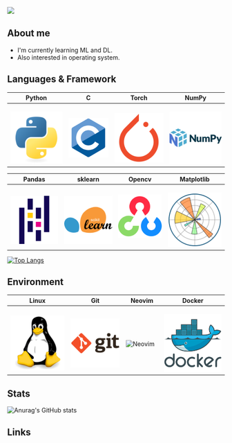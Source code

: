 ![](https://komarev.com/ghpvc/?username=rytst)

## About me
- I'm currently learning ML and DL.
- Also interested in operating system.

## Languages & Framework
| Python |    C   | Torch  | NumPy  |
| ------ | ------- | ------ | ---------- |
| <img width=50/> ![Python](https://github.com/devicons/devicon/blob/master/icons/python/python-original.svg) | <img width=50/> ![C](https://github.com/devicons/devicon/blob/master/icons/c/c-original.svg) | <img width=50/> ![Torch](https://github.com/devicons/devicon/blob/master/icons/pytorch/pytorch-original.svg) | <img width=50/> ![NumPy](https://github.com/devicons/devicon/blob/master/icons/numpy/numpy-original-wordmark.svg) |

| Pandas | sklearn | Opencv | Matplotlib |
| ------ | ------ | ------ | ------ |
<img width=50/> ![Pandas](https://github.com/devicons/devicon/blob/master/icons/pandas/pandas-original.svg) | <img width=50/> ![sklearn](https://github.com/devicons/devicon/blob/master/icons/scikitlearn/scikitlearn-original.svg) | ![Opencv](https://github.com/devicons/devicon/blob/master/icons/opencv/opencv-original.svg) | <img width=50/> ![Matplotlib](https://github.com/devicons/devicon/blob/master/icons/matplotlib/matplotlib-original.svg) |

[![Top Langs](https://github-readme-stats.vercel.app/api/top-langs/?username=rytst&theme=midnight-purple)](https://github.com/anuraghazra/github-readme-stats)


## Environment
| Linux | Git | Neovim | Docker |
| ----- | --- | --- | ------ |
| <img width=50/> ![Linux](https://github.com/devicons/devicon/blob/master/icons/linux/linux-original.svg) | <img width=50/> ![Git](https://github.com/devicons/devicon/blob/master/icons/git/git-original-wordmark.svg) | <img width=50> ![Neovim](https://github.com/devicons/devicon/blob/master/icons/nvim/nvim-original.svg) | <img width=50/> ![Docker](https://github.com/devicons/devicon/blob/master/icons/docker/docker-original-wordmark.svg) |

## Stats
![Anurag's GitHub stats](https://github-readme-stats.vercel.app/api?username=rytst&show_icons=true&theme=midnight-purple)

## Links


<!---
rytst/rytst is a ✨ special ✨ repository because its `README.md` (this file) appears on your GitHub profile.
You can click the Preview link to take a look at your changes.
--->
